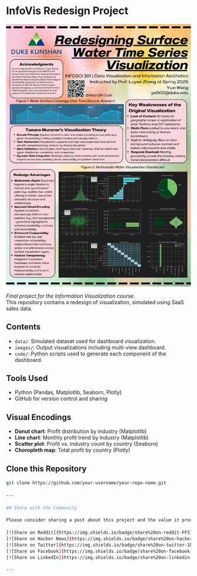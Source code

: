 # InfoVis Redesign Project

![Project Poster](images/poster.png)

_Final project for the Information Visualization course._  
This repository contains a redesign of visualization, simulated using SaaS sales data.

## Contents

- `data/`: Simulated dataset used for dashboard visualization.
- `images/`: Output visualizations including multi-view dashboard.
- `code/`: Python scripts used to generate each component of the dashboard.

## Tools Used

- Python (Pandas, Matplotlib, Seaborn, Plotly)
- GitHub for version control and sharing

## Visual Encodings

- **Donut chart**: Profit distribution by industry (Matplotlib)
- **Line chart**: Monthly profit trend by industry (Matplotlib)
- **Scatter plot**: Profit vs. industry count by country (Seaborn)
- **Choropleth map**: Total profit by country (Plotly)

## Clone this Repository

```bash
git clone https://github.com/your-username/your-repo-name.git

---

## Share with the Community

Please consider sharing a post about this project and the value it provides. It really does help!

[![Share on Reddit](https://img.shields.io/badge/share%20on-reddit-FF5700?logo=reddit&logoColor=white)](https://www.reddit.com/submit)
[![Share on Hacker News](https://img.shields.io/badge/share%20on-hacker%20news-FF6600?logo=ycombinator&logoColor=white)](https://news.ycombinator.com/submitlink)
[![Share on Twitter](https://img.shields.io/badge/share%20on-twitter-1DA1F2?logo=twitter&logoColor=white)](https://twitter.com/intent/tweet)
[![Share on Facebook](https://img.shields.io/badge/share%20on-facebook-1877F2?logo=facebook&logoColor=white)](https://www.facebook.com/sharer/sharer.php)
[![Share on LinkedIn](https://img.shields.io/badge/share%20on-linkedin-0A66C2?logo=linkedin&logoColor=white)](https://www.linkedin.com/shareArticle)

---

